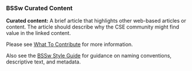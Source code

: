 ### BSSw Curated Content

**Curated content:** A brief article that highlights other web-based articles or content.  The article should describe why the CSE community might find value in the linked content.

Please see [What To Contribute](../WhatToContribute.md) for more information. 

Also see the [BSSw Style Guide](../StyleGuide.md) for guidance on naming conventions, descriptive text, and metadata.  

<!---
Publish: no
---!>
